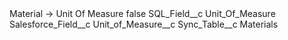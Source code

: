 <?xml version="1.0" encoding="UTF-8"?>
<CustomMetadata xmlns="http://soap.sforce.com/2006/04/metadata" xmlns:xsi="http://www.w3.org/2001/XMLSchema-instance" xmlns:xsd="http://www.w3.org/2001/XMLSchema">
    <label>Material -&gt; Unit Of Measure</label>
    <protected>false</protected>
    <values>
        <field>SQL_Field__c</field>
        <value xsi:type="xsd:string">Unit_Of_Measure</value>
    </values>
    <values>
        <field>Salesforce_Field__c</field>
        <value xsi:type="xsd:string">Unit_of_Measure__c</value>
    </values>
    <values>
        <field>Sync_Table__c</field>
        <value xsi:type="xsd:string">Materials</value>
    </values>
</CustomMetadata>

